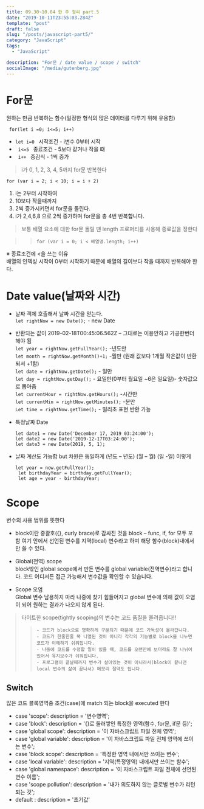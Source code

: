 ```yaml
---
title: 09.30~10.04 한 주 정리 part.5
date: "2019-10-11T23:55:03.284Z"
template: "post"
draft: false
slug: "/posts/javascript-part5/"
category: "JavaScript"
tags:
  - "JavaScript"

description: "For문 / date value / scope / switch"
socialImage: "/media/gutenberg.jpg"
---
```


# For문

원하는 만큼 반복하는 함수(일정한 형식의 많은 데이터를 다루기 위해 유용함)

<code> for(let i =0; i<=5; i++)</code>

- <code>let i=0 </code> 시작조건 - i변수 0부터 시작
- <code> i<=5 </code> 종료조건 - 5보다 같거나 작을 떄
- <code> i++ </code> 증감식 - 1씩 증가

> i가 0, 1, 2, 3, 4, 5까지 for문 반복한다

<code>for (var i = 2; i < 10; i = i + 2)</code>

1. i는 2부터 시작하여
2. 10보다 작을때까지
3. 2씩 증가시키면서 for문을 돌린다.
4. i가 2,4,6,8 으로 2씩 증가하며 for문을 총 4번 반복합니다.

> 보통 배열 요소에 대한 for문 돌릴 땐 length 프로퍼티를 사용해 종료값을 정한다

> > <code>for (var i = 0; i < 배열명.length; i++)</code>

※ 종료조건에 <을 쓰는 이유  
배열의 인덱싱 시작이 0부터 시작하기 때문에 배열의 길이보다 작을 때까지 반복해야 한다.

# Date value(날짜와 시간)

- 날짜 객체 호출해서 날짜 시간을 얻는다.  
  <code>let rightNow = new Date();</code> - new Date
- 반환되는 값이 2019-02-18T00:45:06.562Z – 그대로는 이용안하고 가공한번더 해야 됨  
  <code>let year = rightNow.getFullYear();</code> -년도만  
  <code>let month = rightNow.getMonth()+1;</code> -월만 (원래 값보다 1개월 작은값이 반환되서 +1함)  
  <code>let date = rightNow.getDate();</code> - 일만  
  <code>let day = rightNow.getDay();</code> - 요일만(0부터 월요일 ~6은 일요일)- 숫자값으로 뽑아줌  
  <code>let currentHour = rightNow.getHours();</code> -시간만  
  <code>let currentMin = rightNow.getMinutes();</code> -분만  
  <code>Let time = rightNow.getTime();</code> - 밀리초 표현 반환 가능
- 특정날짜 Date

  `let date1 = new Date('December 17, 2019 03:24:00');`  
  `let date2 = new Date('2019-12-17T03:24:00');`  
  `let date3 = new Date(2019, 5, 1);`

- 날짜 계산도 가능함 but 차원은 동일하게 (년도 – 년도) (월 – 월) (일 -일) 이렇게

  <code>let year = now.getFullYear();</code>  
  <code> let birthdayYear = birthday.getFullYear();</code>  
  <code> let age = year - birthdayYear;</code>

# Scope

변수의 사용 범위를 뜻한다

- block이란 중괄호({}, curly brace)로 감싸진 것을 block – func, if, for 모두 포함 여기 안에서 선언된 변수를 지역(local) 변수라고 하며 해당 함수(block)내에서 만 쓸 수 있다.

- Global(전역) scope  
  block밖인 global scope에서 만든 변수를 global variable(전역변수)라고 합니다.
  코드 어디서든 접근 가능해서 변수값을 확인할 수 있습니다.

- Scope 오염  
  Global 변수 남용하지 마라 나중에 찾기 힘들어지고 global 변수에 의해 값이 오염이 되어 원하는 결과가 나오지 않게 된다.

> 타이트한 scope(tightly scoping)의 변수는 코드 품질을 올려줍니다!!
>
> >     - 코드가 block으로 명확하게 구분되기 때문에 코드 가독성이 올라갑니다.
> >     - 코드가 한줄한줄 쭉 나열된 것이 아니라 각각의 기능별로 block을 나누면 코드가 이해하기 쉬워집니다.
> >     - 나중에 코드를 수정할 일이 있을 때, 코드를 오랜만에 보더라도 잘 나뉘어 있어서 유지보수가 쉬워집니다.
> >     - 프로그램이 끝날때까지 변수가 살아있는 것이 아니라서(block이 끝나면 local 변수의 삶이 끝나서) 메모리 절약도 됩니다.

## Switch

많은 코드 블록영역중 조건(case)에 match 되는 block을 executed 한다

- case 'scope': description = '변수영역';
- case 'block': description = '{}로 둘러쌓인 특정한 영역(함수, for문, if문 등)';
- case 'global scope': description = '이 자바스크립트 파일 전체 영역';
- case 'global variable': description = '이 자바스크립트 파일 전체 영역에 쓰이는 변수';
- case 'block scope': description = '특정한 영역 내에서만 쓰이는 변수';
- case 'local variable': description = '지역(특정영역) 내에서만 쓰이는 함수';
- case 'global namespace': description = '이 자바스크립트 파일 전체에 선언된 변수 이름';
- case 'scope pollution': description = '내가 의도하지 않는 글로벌 변수가 리턴되는 것';
- default : description = '초기값'
